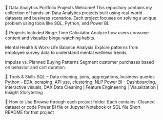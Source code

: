📁 Data Analytics Portfolio Projects
Welcome! This repository contains my collection of hands-on Data Analytics projects built using real-world datasets and business scenarios. 
Each project focuses on solving a unique problem using tools like SQL, Python, and Power BI.

🚀 Projects Included
Binge Time Calculator
Analyze how users consume content and visualize binge-watching habits.

Mental Health & Work-Life Balance Analysis
Explore patterns from employee survey data to understand mental wellness trends.

Impulse vs. Planned Buying Patterns
Segment customer purchases based on behavior and cart duration.

🧰 Tools & Skills
SQL – Data cleaning, joins, aggregations, business queries
Python – EDA, scraping, API use, clustering, NLP
Power BI – Dashboarding, interactive visuals, DAX
Data Cleaning | Feature Engineering | Visualization | Insight Storytelling

📎 How to Use
Browse through each project folder.
Each contains:
Cleaned dataset or code
Power BI file or Jupyter Notebook or SQL file
Short README for that project
